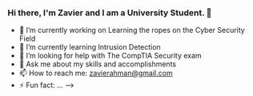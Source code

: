 ### Hi there, I'm Zavier and I am a University Student. 👋

- 🔭 I’m currently working on Learning the ropes on the Cyber Security Field
- 🌱 I’m currently learning Intrusion Detection
- 🤔 I’m looking for help with The CompTIA Security exam
- 💬 Ask me about my skills and accomplishments 
- 📫 How to reach me: zavierahman@gmail.com
- ⚡ Fun fact: ...
-->
